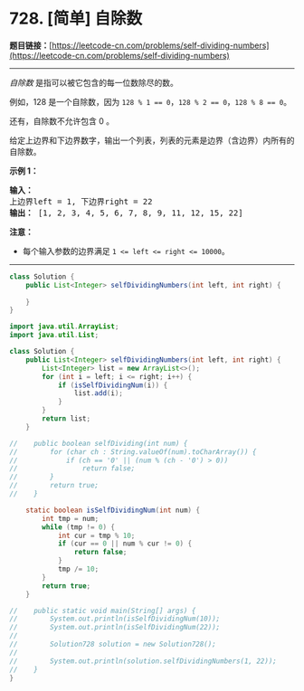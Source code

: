 # 728. [简单] 自除数

**题目链接：**[https://leetcode-cn.com/problems/self-dividing-numbers](https://leetcode-cn.com/problems/self-dividing-numbers)

---

<div class="content__1Y2H">
 <div class="notranslate">
  <p><em>自除数&nbsp;</em>是指可以被它包含的每一位数除尽的数。</p> 
  <p>例如，128 是一个自除数，因为&nbsp;<code>128 % 1 == 0</code>，<code>128 % 2 == 0</code>，<code>128 % 8 == 0</code>。</p> 
  <p>还有，自除数不允许包含 0 。</p> 
  <p>给定上边界和下边界数字，输出一个列表，列表的元素是边界（含边界）内所有的自除数。</p> 
  <p><strong>示例 1：</strong></p> 
  <pre class="language-text"><strong>输入：</strong> 
上边界left = 1, 下边界right = 22
<strong>输出：</strong> [1, 2, 3, 4, 5, 6, 7, 8, 9, 11, 12, 15, 22]
</pre> 
  <p><strong>注意：</strong></p> 
  <ul> 
   <li>每个输入参数的边界满足&nbsp;<code>1 &lt;= left &lt;= right &lt;= 10000</code>。</li> 
  </ul> 
 </div>
</div>

---

```java
class Solution {
    public List<Integer> selfDividingNumbers(int left, int right) {
        
    }
}
```

```java
import java.util.ArrayList;
import java.util.List;

class Solution {
    public List<Integer> selfDividingNumbers(int left, int right) {
        List<Integer> list = new ArrayList<>();
        for (int i = left; i <= right; i++) {
            if (isSelfDividingNum(i)) {
                list.add(i);
            }
        }
        return list;
    }

//    public boolean selfDividing(int num) {
//        for (char ch : String.valueOf(num).toCharArray()) {
//            if (ch == '0' || (num % (ch - '0') > 0))
//                return false;
//        }
//        return true;
//    }

    static boolean isSelfDividingNum(int num) {
        int tmp = num;
        while (tmp != 0) {
            int cur = tmp % 10;
            if (cur == 0 || num % cur != 0) {
                return false;
            }
            tmp /= 10;
        }
        return true;
    }

//    public static void main(String[] args) {
//        System.out.println(isSelfDividingNum(10));
//        System.out.println(isSelfDividingNum(22));
//
//        Solution728 solution = new Solution728();
//
//        System.out.println(solution.selfDividingNumbers(1, 22));
//    }
}
```